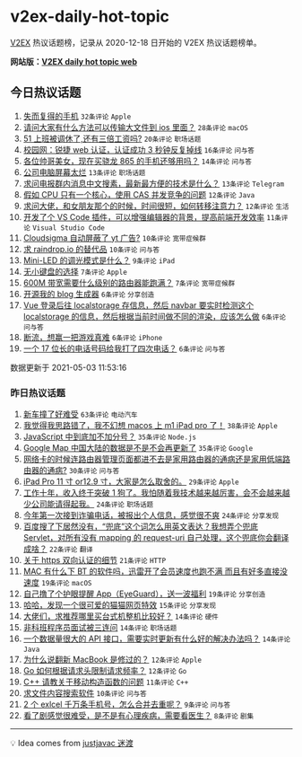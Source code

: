 # v2ex-daily-hot-topic

[V2EX](https://www.v2ex.com/) 热议话题榜，记录从 2020-12-18 日开始的 V2EX 热议话题榜单。

**网站版：[V2EX daily hot topic web](https://boojack.github.io/v2ex-daily-hot-topic-web/)**

## 今日热议话题

<!-- TODAY BEGIN -->

1. [失而复得的手机](https://www.v2ex.com/t/774698) `32条评论` `Apple`
1. [请问大家有什么方法可以传输大文件到 ios 里面？](https://www.v2ex.com/t/774707) `28条评论` `macOS`
1. [51 上班被调休了,还有三倍工资吗?](https://www.v2ex.com/t/774721) `20条评论` `职场话题`
1. [校园网：锐捷 web 认证，认证成功 3 秒钟反复掉线](https://www.v2ex.com/t/774703) `16条评论` `问与答`
1. [各位帅哥美女，现在买骁龙 865 的手机还够用吗？](https://www.v2ex.com/t/774754) `14条评论` `问与答`
1. [公司电脑屏幕太烂](https://www.v2ex.com/t/774733) `13条评论` `职场话题`
1. [求问电报群内消息中文搜素，最新最方便的技术是什么？](https://www.v2ex.com/t/774704) `13条评论` `Telegram`
1. [假如 CPU 只有一个核心，使用 CAS 并发竞争的问题](https://www.v2ex.com/t/774722) `12条评论` `Java`
1. [求问大佬，和女朋友那个的时候，时间很短，如何转移注意力？](https://www.v2ex.com/t/774730) `12条评论` `生活`
1. [开发了个 VS Code 插件，可以增强编辑器的背景，提高前端开发效率](https://www.v2ex.com/t/774735) `11条评论` `Visual Studio Code`
1. [Cloudsigma 自动屏蔽了 yt 广告?](https://www.v2ex.com/t/774751) `10条评论` `宽带症候群`
1. [求 raindrop.io 的替代品](https://www.v2ex.com/t/774746) `10条评论` `问与答`
1. [Mini-LED 的调光模式是什么？](https://www.v2ex.com/t/774700) `9条评论` `iPad`
1. [无小键盘的选择](https://www.v2ex.com/t/774753) `7条评论` `Apple`
1. [600M 带宽需要什么级别的路由器能跑满？](https://www.v2ex.com/t/774736) `7条评论` `宽带症候群`
1. [开源我的 blog 生成器](https://www.v2ex.com/t/774764) `6条评论` `分享创造`
1. [Vue 登录后往 localstorage 存信息，然后 navbar 要实时检测这个 localstorage 的信息，然后根据当前时间做不同的渲染，应该怎么做](https://www.v2ex.com/t/774719) `6条评论` `问与答`
1. [断流，想赢一把游戏真难](https://www.v2ex.com/t/774712) `6条评论` `iPhone`
1. [一个 17 位长的电话号码给我打了四次电话？](https://www.v2ex.com/t/774705) `6条评论` `问与答`

数据更新于 2021-05-03 11:53:16

<!-- TODAY END -->

### 昨日热议话题

<!-- YESTERDAY BEGIN -->

1. [新车撞了好难受](https://www.v2ex.com/t/774599) `63条评论` `电动汽车`
1. [我觉得我思路错了，我不幻想 macos 上 m1 iPad pro 了！](https://www.v2ex.com/t/774619) `38条评论` `Apple`
1. [JavaScript 中到底加不加分号？](https://www.v2ex.com/t/774657) `35条评论` `Node.js`
1. [Google Map 中国大陆的数据是不是不会再更新了](https://www.v2ex.com/t/774611) `35条评论` `Google`
1. [网络卡的时候连路由器管理页面都进不去是家用路由器的通病还是家用低端路由器的通病?](https://www.v2ex.com/t/774596) `30条评论` `问与答`
1. [iPad Pro 11 寸 or12.9 寸，大家是怎么取舍的。](https://www.v2ex.com/t/774662) `29条评论` `Apple`
1. [工作十年，收入终于突破 1 狗了。我怕随着我技术越来越厉害，会不会越来越少公司能请得起我。](https://www.v2ex.com/t/774667) `24条评论` `职场话题`
1. [今年第一次接到诈骗电话，被报出个人信息，感觉很不爽](https://www.v2ex.com/t/774623) `24条评论` `分享发现`
1. [百度搜了下居然没有，“兜底”这个词怎么用英文表达？我想弄个兜底 Servlet，对所有没有 mapping 的 request-uri 自己处理，这个兜底你会翻译成啥？](https://www.v2ex.com/t/774649) `22条评论` `翻译`
1. [关于 https 双向认证的细节](https://www.v2ex.com/t/774653) `21条评论` `HTTP`
1. [MAC 有什么下 BT 的软件吗，迅雷开了会员速度也跑不满 而且有好多直接没速度](https://www.v2ex.com/t/774673) `19条评论` `macOS`
1. [自己撸了个护眼提醒 App（EyeGuard），送一波福利](https://www.v2ex.com/t/774644) `19条评论` `分享创造`
1. [哈哈，发现一个很可爱的猫猫网页特效](https://www.v2ex.com/t/774589) `15条评论` `分享发现`
1. [大佬们，求推荐哪里买台式机整机比较好？](https://www.v2ex.com/t/774664) `14条评论` `硬件`
1. [非科班程序员面试被三连问](https://www.v2ex.com/t/774659) `14条评论` `职场话题`
1. [一个数据量很大的 API 接口，需要实时更新有什么好的解决办法吗？](https://www.v2ex.com/t/774624) `14条评论` `Java`
1. [为什么说翻新 MacBook 是修过的？](https://www.v2ex.com/t/774671) `12条评论` `Apple`
1. [Go 如何根据请求头限制请求频率？](https://www.v2ex.com/t/774595) `12条评论` `Go`
1. [C++ 请教关于移动构造函数的问题](https://www.v2ex.com/t/774622) `11条评论` `C++`
1. [求文件内容搜索软件](https://www.v2ex.com/t/774678) `10条评论` `问与答`
1. [2 个 exlcel 千万条手机号，怎么合并去重呢？](https://www.v2ex.com/t/774683) `9条评论` `问与答`
1. [看了剧感觉很难受，是不是有心理疾病，需要看医生？](https://www.v2ex.com/t/774693) `8条评论` `剧集`

<!-- YESTERDAY END -->

---

💡 Idea comes from [justjavac 迷渡](https://github.com/justjavac/)
